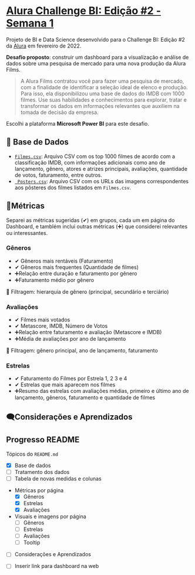 # [Alura Challenge BI: Edição #2 - Semana 1](https://www.alura.com.br/challenges/bi-2/semana-01-films)
Projeto de BI e Data Science desenvolvido para o Challenge BI: Edição #2 da [Alura](https://www.alura.com.br) em fevereiro de 2022.

**Desafio proposto**: construir um dashboard para a visualização e análise de dados sobre uma pesquisa de mercado para uma nova produção da Alura Films.
> A Alura Films contratou você para fazer uma pesquisa de mercado, com a finalidade de identificar a seleção ideal de elenco e produção. Para isso, ela disponibilizou uma base de dados do IMDB com 1000 filmes. Use suas habilidades e conhecimentos para explorar, tratar e transformar os dados em informações relevantes que auxiliem na tomada de decisão da empresa.
 
Escolhi a plataforma **Microsoft Power BI** para este desafio.

## 🎲 Base de Dados

* [``` Filmes.csv ```](docs/Filmes.csv): Arquivo CSV com os top 1000 filmes de acordo com a classificação IMDB, com informações adicionais como ano de lançamento, gênero, atores e atrizes principais, avaliações, quantidade de votos, faturamento, entre outros.
* [``` Posters.csv```](docs/Posters.csv): Arquivo CSV com os URLs das imagens correspondentes aos pôsteres dos filmes listados em ``` Filmes.csv ```.

## 📐Métricas
Separei as métricas sugeridas (✔) em grupos, cada um em página do Dashboard, e tamblém inclui outras métricas (➕) que considerei relevantes ou interessantes. 
### Gêneros
* ✔ Gêneros mais rentáveis (Faturamento)
* ✔ Gêneros mais frequentes (Quantidade de filmes)
* ➕Relação entre duração e faturamento por gênero
* ➕Faturamento médio por gênero

🔻 Filtragem: hierarquia de gênero (principal, secundário e terciário)
### Avaliações
* ✔ Filmes mais votados
* ✔ Metascore, IMDB, Número de Votos
* ➕Relação entre faturamento e avaliação (Metascore e IMDB)
* ➕Média de avaliações por ano de lançamento

🔻 Filtragem: gênero principal, ano de lançamento, faturamento
### Estrelas
* ✔ Faturamento do Filmes por Estrela 1, 2 3 e 4
* ✔ Estrelas que mais aparecem nos filmes
* ➕Resumo das estrelas com avaliações médias, primeiro e último ano de lançamento, gêneros, faturamento e quantidade de filmes

## 🗨️Considerações e Aprendizados

## Progresso README
Tópicos do ```README.md```
- [x] Base de dados
- [ ] Tratamento dos dados
- [ ] Tabela de novas medidas e colunas
- Métricas por página
  - [x] Gêneros
  - [x] Estrelas
  - [x] Avaliações 
- Visuais e imagens por página
  - [ ] Gêneros
  - [ ] Estrelas
  - [ ] Avaliações 
   - [ ] Tooltip
- [ ] Considerações e Aprendizados
- [ ] Inserir link para dashboard na web

